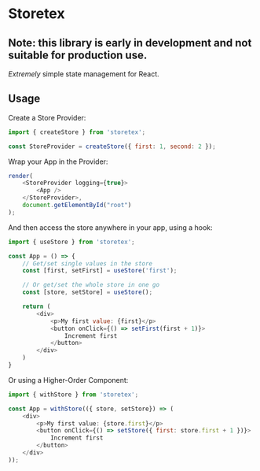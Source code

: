 # Storetex

## Note: this library is early in development and not suitable for production use.

*Extremely* simple state management for React.

## Usage

Create a Store Provider:

```javascript
import { createStore } from 'storetex';

const StoreProvider = createStore({ first: 1, second: 2 });
```

Wrap your App in the Provider:

```javascript
render(
    <StoreProvider logging={true}>
        <App />
    </StoreProvider>,
    document.getElementById("root")
);
```

And then access the store anywhere in your app, using a hook:

```javascript
import { useStore } from 'storetex';

const App = () => {
    // Get/set single values in the store
    const [first, setFirst] = useStore('first');

    // Or get/set the whole store in one go
    const [store, setStore] = useStore();

    return (
        <div>
            <p>My first value: {first}</p>
            <button onClick={() => setFirst(first + 1)}>
                Increment first
            </button>
        </div>
    )
}
```

Or using a Higher-Order Component:

```javascript
import { withStore } from 'storetex';

const App = withStore(({ store, setStore}) => (
    <div>
        <p>My first value: {store.first}</p>
        <button onClick={() => setStore({ first: store.first + 1 })}>
            Increment first
        </button>
    </div>
));
```